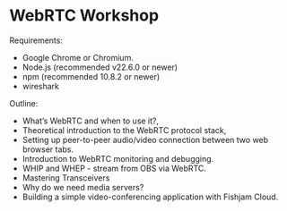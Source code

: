 # WebRTC Workshop

Requirements:
- Google Chrome or Chromium.
- Node.js (recommended v22.6.0 or newer)
- npm (recommended 10.8.2 or newer)
- wireshark

Outline:
- What’s WebRTC and when to use it?,
- Theoretical introduction to the WebRTC protocol stack,
- Setting up peer-to-peer audio/video connection between two web browser tabs.
- Introduction to WebRTC monitoring and debugging.
- WHIP and WHEP - stream from OBS via WebRTC.
- Mastering Transceivers
- Why do we need media servers?
- Building a simple video-conferencing application with Fishjam Cloud. 
